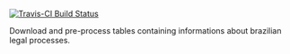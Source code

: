 [![Travis-CI Build Status](https://travis-ci.org/abjur/tjspBook.svg?branch=master)](https://travis-ci.org/abjur/tpur)

Download and pre-process tables containing informations about brazilian legal processes.
